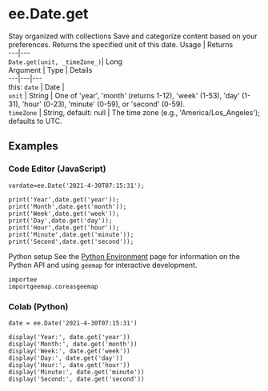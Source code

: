  
#  ee.Date.get
Stay organized with collections  Save and categorize content based on your preferences. 
Returns the specified unit of this date. Usage | Returns  
---|---  
`Date.get(unit, _timeZone_)`|  Long  
Argument | Type | Details  
---|---|---  
this: `date` | Date |   
`unit` | String | One of 'year', 'month' (returns 1-12), 'week' (1-53), 'day' (1-31), 'hour' (0-23), 'minute' (0-59), or 'second' (0-59).  
`timeZone` | String, default: null | The time zone (e.g., 'America/Los_Angeles'); defaults to UTC.  
## Examples
### Code Editor (JavaScript)
```
vardate=ee.Date('2021-4-30T07:15:31');

print('Year',date.get('year'));
print('Month',date.get('month'));
print('Week',date.get('week'));
print('Day',date.get('day'));
print('Hour',date.get('hour'));
print('Minute',date.get('minute'));
print('Second',date.get('second'));
```

Python setup
See the [ Python Environment](https://developers.google.com/earth-engine/guides/python_install) page for information on the Python API and using `geemap` for interactive development.
```
importee
importgeemap.coreasgeemap
```

### Colab (Python)
```
date = ee.Date('2021-4-30T07:15:31')

display('Year:', date.get('year'))
display('Month:', date.get('month'))
display('Week:', date.get('week'))
display('Day:', date.get('day'))
display('Hour:', date.get('hour'))
display('Minute:', date.get('minute'))
display('Second:', date.get('second'))
```

